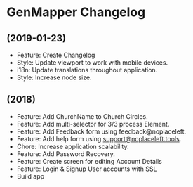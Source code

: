 # GenMapper Changelog

## (2019-01-23)
- Feature: Create Changelog 
- Style: Update viewport to work with mobile devices.
- i18n: Update translations throughout application.
- Style: Increase node size.

## (2018)
- Feature: Add ChurchName to Church Circles.
- Feature: Add multi-selector for 3/3 process Element.
- Feature: Add Feedback form using feedback@noplaceleft.
- Feature: Add help form using support@noplaceleft.tools.
- Chore: Increase application scalability.
- Feature: Add Password Recovery.
- Feature: Create screen for editing Account Details
- Feature: Login & Signup User accounts with SSL
- Build app
